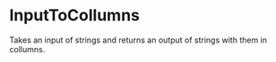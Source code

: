 # InputToCollumns
Takes an input of strings and returns an output of strings with them in collumns.
